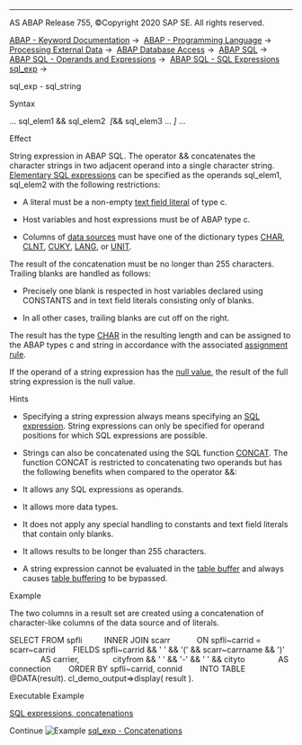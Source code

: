  

* * *

AS ABAP Release 755, ©Copyright 2020 SAP SE. All rights reserved.

[ABAP - Keyword Documentation](javascript:call_link\('abenabap.htm'\)) →  [ABAP - Programming Language](javascript:call_link\('abenabap_reference.htm'\)) →  [Processing External Data](javascript:call_link\('abenabap_language_external_data.htm'\)) →  [ABAP Database Access](javascript:call_link\('abenabap_sql.htm'\)) →  [ABAP SQL](javascript:call_link\('abenopensql.htm'\)) →  [ABAP SQL - Operands and Expressions](javascript:call_link\('abenopen_sql_operands.htm'\)) →  [ABAP SQL - SQL Expressions sql\_exp](javascript:call_link\('abapsql_expr.htm'\)) → 

sql\_exp - sql\_string

Syntax

... sql\_elem1 && sql\_elem2  *\[*&& sql\_elem3 ... *\]* ...

Effect

String expression in ABAP SQL. The operator && concatenates the character strings in two adjacent operand into a single character string. [Elementary SQL expressions](javascript:call_link\('abensql_elem.htm'\)) can be specified as the operands sql\_elem1, sql\_elem2 with the following restrictions:

-   A literal must be a non-empty [text field literal](javascript:call_link\('abentext_field_literal_glosry.htm'\) "Glossary Entry") of type c.

-   Host variables and host expressions must be of ABAP type c.

-   Columns of [data sources](javascript:call_link\('abapselect_data_source.htm'\)) must have one of the dictionary types [CHAR](javascript:call_link\('abenddic_builtin_types.htm'\)), [CLNT](javascript:call_link\('abenddic_builtin_types.htm'\)), [CUKY](javascript:call_link\('abenddic_builtin_types.htm'\)), [LANG](javascript:call_link\('abenddic_builtin_types.htm'\)), or [UNIT](javascript:call_link\('abenddic_builtin_types.htm'\)).

The result of the concatenation must be no longer than 255 characters. Trailing blanks are handled as follows:

-   Precisely one blank is respected in host variables declared using CONSTANTS and in text field literals consisting only of blanks.

-   In all other cases, trailing blanks are cut off on the right.

The result has the type [CHAR](javascript:call_link\('abenddic_builtin_types.htm'\)) in the resulting length and can be assigned to the ABAP types c and string in accordance with the associated [assignment rule](javascript:call_link\('abenselect_into_conversion.htm'\)).

If the operand of a string expression has the [null value](javascript:call_link\('abennull_value_glosry.htm'\) "Glossary Entry"), the result of the full string expression is the null value.

Hints

-   Specifying a string expression always means specifying an [SQL expression](javascript:call_link\('abapsql_expr.htm'\)). String expressions can only be specified for operand positions for which SQL expressions are possible.

-   Strings can also be concatenated using the SQL function [CONCAT](javascript:call_link\('abensql_string_func.htm'\)). The function CONCAT is restricted to concatenating two operands but has the following benefits when compared to the operator &&:

-   It allows any SQL expressions as operands.

-   It allows more data types.

-   It does not apply any special handling to constants and text field literals that contain only blanks.

-   It allows results to be longer than 255 characters.

-   A string expression cannot be evaluated in the [table buffer](javascript:call_link\('abentable_buffer_glosry.htm'\) "Glossary Entry") and always causes [table buffering](javascript:call_link\('abentable_buffering_glosry.htm'\) "Glossary Entry") to be bypassed.

Example

The two columns in a result set are created using a concatenation of character-like columns of the data source and of literals.

SELECT FROM spfli
         INNER JOIN scarr
           ON spfli~carrid = scarr~carrid
       FIELDS spfli~carrid && ' ' && '(' && scarr~carrname && ')'
              AS carrier,
              cityfrom && ' ' && '-' && ' ' && cityto
              AS connection
       ORDER BY spfli~carrid, connid
       INTO TABLE @DATA(result).
cl\_demo\_output=>display( result ).

Executable Example

[SQL expressions, concatenations](javascript:call_link\('abensql_expr_string_abexa.htm'\))

Continue
![Example](exa.gif "Example") [sql\_exp - Concatenations](javascript:call_link\('abensql_expr_string_abexa.htm'\))